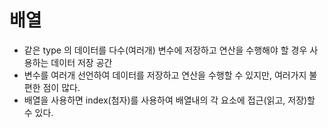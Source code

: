 # 배열
* 같은 type 의 데이터를 다수(여러개) 변수에 저장하고 연산을 수행해야 할 경우 사용하는 데이터 저장 공간
* 변수를 여러개 선언하여 데이터를 저장하고 연산을 수행할 수 있지만, 여러가지 불편한 점이 많다.
* 배열을 사용하면 index(첨자)를 사용하여 배열내의 각 요소에 접근(읽고, 저장)할 수 있다.